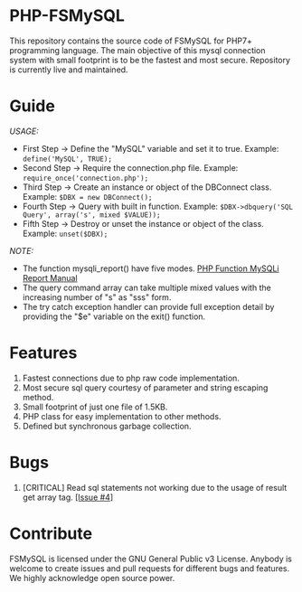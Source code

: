# PHP-FSMySQL
This repository contains the source code of FSMySQL for PHP7+ programming language. The main objective of this mysql connection system with small footprint is to be the fastest and most secure. Repository is currently live and maintained.
# Guide
*USAGE:*
* First Step -> Define the "MySQL" variable and set it to true. Example: ```define('MySQL', TRUE);```
* Second Step -> Require the connection.php file. Example: ```require_once('connection.php');```
* Third Step -> Create an instance or object of the DBConnect class. Example: ```$DBX = new DBConnect();```
* Fourth Step -> Query with built in function. Example: ```$DBX->dbquery('SQL Query', array('s', mixed $VALUE));```
* Fifth Step -> Destroy or unset the instance or object of the class. Example: ```unset($DBX);```

*NOTE:*
* The function mysqli_report() have five modes. [PHP Function MySQLi Report Manual](http://php.net/manual/pl/function.mysqli-report.php)
* The query command array can take multiple mixed values with the increasing number of "s" as "sss" form.
* The try catch exception handler can provide full exception detail by providing the "$e" variable on the exit() function.

# Features
1. Fastest connections due to php raw code implementation.
2. Most secure sql query courtesy of parameter and string escaping method.
3. Small footprint of just one file of 1.5KB.
4. PHP class for easy implementation to other methods.
5. Defined but synchronous garbage collection.
# Bugs
1. [CRITICAL] Read sql statements not working due to the usage of result get array tag. [[Issue #4]](https://github.com/FSMySQL/PHP-FSMySQL/issues/4)
# Contribute
FSMySQL is licensed under the GNU General Public v3 License. Anybody is welcome to create issues and pull requests for different bugs and features. We highly acknowledge open source power.
